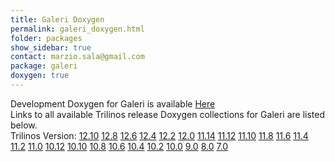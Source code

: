 ```yaml
---
title: Galeri Doxygen
permalink: galeri_doxygen.html
folder: packages
show_sidebar: true
contact: marzio.sala@gmail.com
package: galeri
doxygen: true
---
```


Development Doxygen for Galeri is available [Here](http://trilinos.org/docs/dev/packages/galeri/doc/html/index.html)  
Links to all available Trilinos release Doxygen collections for Galeri are listed below.  
Trilinos Version: [12.10](http://trilinos.org/docs/r12.10/packages/galeri/doc/html/index.html) [12.8](http://trilinos.org/docs/r12.8/packages/galeri/doc/html/index.html) [12.6](http://trilinos.org/docs/r12.6/packages/galeri/doc/html/index.html) [12.4](http://trilinos.org/docs/r12.4/packages/galeri/doc/html/index.html) [12.2](http://trilinos.org/docs/r12.2/packages/galeri/doc/html/index.html) [12.0](http://trilinos.org/docs/r12.0/packages/galeri/doc/html/index.html) [11.14](http://trilinos.org/docs/r11.14/packages/galeri/doc/html/index.html) [11.12](http://trilinos.org/docs/r11.12/packages/galeri/doc/html/index.html) [11.10](http://trilinos.org/docs/r11.10/packages/galeri/doc/html/index.html) [11.8](http://trilinos.org/docs/r11.8/packages/galeri/doc/html/index.html) [11.6](http://trilinos.org/docs/r11.6/packages/galeri/doc/html/index.html) [11.4](http://trilinos.org/docs/r11.4/packages/galeri/doc/html/index.html) [11.2](http://trilinos.org/docs/r11.2/packages/galeri/doc/html/index.html) [11.0](http://trilinos.org/docs/r11.0/packages/galeri/doc/html/index.html) [10.12](http://trilinos.org/docs/r10.12/packages/galeri/doc/html/index.html) [10.10](http://trilinos.org/docs/r10.10/packages/galeri/doc/html/index.html) [10.8](http://trilinos.org/docs/r10.8/packages/galeri/doc/html/index.html) [10.6](http://trilinos.org/docs/r10.6/packages/galeri/doc/html/index.html) [10.4](http://trilinos.org/docs/r10.4/packages/galeri/doc/html/index.html) [10.2](http://trilinos.org/docs/r10.2/packages/galeri/doc/html/index.html) [10.0](http://trilinos.org/docs/r10.0/packages/galeri/doc/html/index.html) [9.0](http://trilinos.org/docs/r9.0/packages/galeri/doc/html/index.html) [8.0](http://trilinos.org/docs/r8.0/packages/galeri/doc/html/index.html) [7.0](http://trilinos.org/docs/r7.0/packages/galeri/doc/html/index.html)
